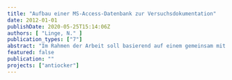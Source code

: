 ```yaml
---
title: "Aufbau einer MS-Access-Datenbank zur Versuchsdokumentation"
date: 2012-01-01
publishDate: 2020-05-25T15:14:06Z
authors: [ "Linge, N." ]
publication_types: ["7"]
abstract: "Im Rahmen der Arbeit soll basierend auf einem gemeinsam mit den Projektpartnern entwickelten Probenahme-Protokoll, siehe Tabelle 11, eine relationale Datenbank zur Erfassung aller Proben und Versuchsergebnisse erstellt werden. Da bis zum jetzigen Zeitpunkt noch keine Datenbank existiert, die in der Lage ist alle Daten der Projektpartner zusammenzuführen, war ein Austausch nur bedingt möglich. Eine Zusammenführung aller Daten für die statistische Auswertung ist somit fast nicht zu verwirklichen. Nur mit Hilfe der Datenbank ist ein einfacher Austausch sowie eine gesicherte Datenzusammenführung möglich. Das Praktikum beinhaltet die Mitarbeit an der Konzeption einer solchen Datenbank sowie die selbständige Umsetzung in Microsoft Access."
featured: false
publication: ""
projects: ["antiocker"]
---
```


